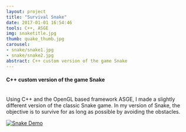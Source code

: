 ```yaml
---
layout: project
title: "Survival Snake"
date: 2017-01-01 16:54:46
tools: C++, ASGE
img: snaketitle.jpg
thumb: quake_thumb.jpg
carousel:
- snake/snake1.jpg
- snake/snake2.jpg
abstract: C++ custom version of the game Snake
---
```

#### C++ custom version of the game Snake
<br>
Using C++ and the OpenGL based framework ASGE, I made a slightly different version of the classic Snake game. In my version of Snake, the objective is to survive for as long as possible by avoiding the obstacles.

[![Snake Demo](https://i.gyazo.com/d95f3e90b03db901f18a05f4d38e2c9b.gif)](https://gyazo.com/d95f3e90b03db901f18a05f4d38e2c9b)

